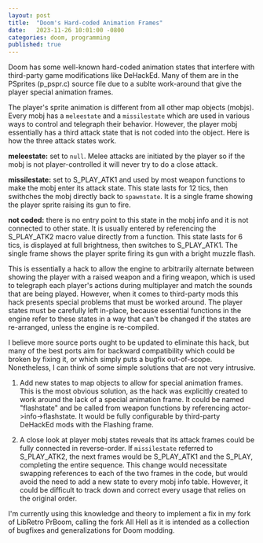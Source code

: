 ```yaml
---
layout: post
title:  "Doom's Hard-coded Animation Frames"
date:   2023-11-26 10:01:00 -0800
categories: doom, programming
published: true
---
```


Doom has some well-known hard-coded animation states that interfere with 
third-party game modifications like DeHackEd. Many of them are in the 
PSprites (p_pspr.c) source file due to a sublte work-around that give 
the player special animation frames.

The player's sprite animation is different from all other map objects 
(mobjs). Every mobj has a `meleestate` and a `missilestate` which are 
used in various ways to control and telegraph their behavior. However, 
the player mobj essentially has a third attack state that is not coded 
into the object. Here is how the three attack states work.

__meleestate:__ set to `null`. Melee attacks are initiated by the player 
so if the mobj is not player-controlled it will never try to do a close 
attack.

__missilestate:__ set to S_PLAY_ATK1 and used by most weapon functions 
to make the mobj enter its attack state. This state lasts for 12 tics, 
then swithches the mobj directly back to `spawnstate`. It is a single 
frame showing the player sprite raising its gun to fire.

__not coded:__ there is no entry point to this state in the mobj info 
and it is not connected to other state. It is usually entered by 
referencing the S_PLAY_ATK2 macro value directly from a function. This 
state lasts for 6 tics, is displayed at full brightness, then switches 
to S_PLAY_ATK1. The single frame shows the player sprite firing its gun 
with a bright muzzle flash.

This is essentially a hack to allow the engine to arbitrarily alternate 
between showing the player with a raised weapon and a firing weapon, 
which is used to telegraph each player's actions during multiplayer and 
match the sounds that are being played. However, when it comes to 
third-party mods this hack presents special problems that must be worked 
around. The player states must be carefully left in-place, because 
essential functions in the engine refer to these states in a way that 
can't be changed if the states are re-arranged, unless the engine is 
re-compiled.

I believe more source ports ought to be updated to eliminate this hack, 
but many of the best ports aim for backward compatibility which could be 
broken by fixing it, or which simply puts a bugfix out-of-scope. 
Nonetheless, I can think of some simple solutions that are not very 
intrusive.

1. Add new states to map objects to allow for special animation frames. This is the most obvious solution, as the hack was explicitly created to work around the lack of a special animation frame. It could be named "flashstate" and be called from weapon functions by referencing actor->info->flashstate. It would be fully configurable by third-party DeHackEd mods with the Flashing frame.

2. A close look at player mobj states reveals that its attack frames 
could be fully connected in reverse-order. If `missilestate` referred to 
S_PLAY_ATK2, the next frames would be S_PLAY_ATK1 and the S_PLAY, 
completing the entire sequence. This change would necessitate swapping 
references to each of the two frames in the code, but would avoid the 
need to add a new state to every mobj info table. However, it could be 
difficult to track down and correct every usage that relies on the 
original order.

I'm currently using this knowledge and theory to implement a fix in my 
fork of LibRetro PrBoom, calling the fork All Hell as it is intended as 
a collection of bugfixes and generalizations for Doom modding.
